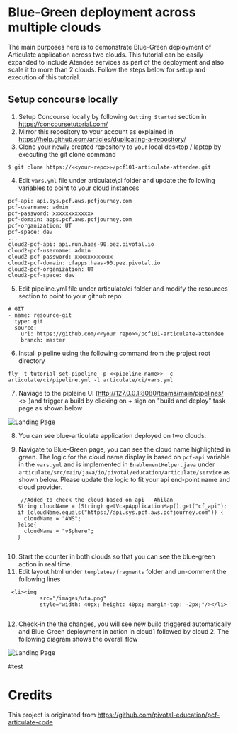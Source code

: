 
# Blue-Green deployment across multiple clouds

The main purposes here is to demonstrate Blue-Green deployment of Articulate application across two clouds. This tutorial can be easily expanded to include Atendee services as part of the deployment and also scale it to more than 2 clouds. Follow the steps below for setup and execution of this tutorial.

## Setup concourse locally

  1. Setup Concourse locally by following `Getting Started` section in https://concoursetutorial.com/ 
  2. Mirror this repository to your account as explained in https://help.github.com/articles/duplicating-a-repository/
  3. Clone your newly created repository to your local desktop / laptop by executing the git clone command

```
$ git clone https://<<your-repo>>/pcf101-articulate-attendee.git
```
  
 4. Edit `vars.yml` file under articulate\ci folder and update the following variables to point to your cloud instances

```
pcf-api: api.sys.pcf.aws.pcfjourney.com
pcf-username: admin
pcf-password: xxxxxxxxxxxxx
pcf-domain: apps.pcf.aws.pcfjourney.com
pcf-organization: UT
pcf-space: dev
...
cloud2-pcf-api: api.run.haas-90.pez.pivotal.io
cloud2-pcf-username: admin
cloud2-pcf-password: xxxxxxxxxxxx
cloud2-pcf-domain: cfapps.haas-90.pez.pivotal.io
cloud2-pcf-organization: UT
cloud2-pcf-space: dev

```
 5. Edit pipeline.yml file under articulate/ci folder and modify the resources section to point to your github repo
 
```
# GIT
- name: resource-git
  type: git
  source:
    uri: https://github.com/<<your repo>>/pcf101-articulate-attendee
    branch: master

```
 6. Install pipeline using the following command from the project root directory
 
```
fly -t tutorial set-pipeline -p <<pipeline-name>> -c articulate/ci/pipeline.yml -l articulate/ci/vars.yml

```

 7. Naviage to the pipleine UI (http://127.0.0.1:8080/teams/main/pipelines/ <<Pipeline-name>> )and trigger a build by clicking     on + sign on "build and deploy" task page as shown below
  
 ![Landing Page](misc/Buildpage.png)
 
  8. You can see blue-articulate application deployed on two clouds. 
  
  9. Navigate to Blue-Green page, you can see the cloud name highlighted in green. The logic for the cloud name display is 
     based on `pcf-api` variable in the `vars.yml` and is implemented in `EnablementHelper.java` under 
     `articulate/src/main/java/io/pivotal/education/articulate/service` as shown below. Please 
     update the logic to fit your api end-point name and cloud provider.
 
 ```
     //Added to check the cloud based on api - Ahilan
    String cloudName = (String) getVcapApplicationMap().get("cf_api");
    if (cloudName.equals("https://api.sys.pcf.aws.pcfjourney.com")) {
      cloudName = "AWS";
    }else{
      cloudName = "vSphere";
    }
    
 ```
  10. Start the counter in both clouds so that you can see the blue-green action in real time.
  11. Edit layout.html under `templates/fragments` folder and un-comment the following lines
  
```
 <li><img
          src="/images/uta.png"
          style="width: 40px; height: 40px; margin-top: -2px;"/></li>


```
  12. Check-in the the changes, you will see new build triggered automatically and Blue-Green deployment in action in 
      cloud1 followed by cloud 2. The following diagram shows the overall flow
      
     
![Landing Page](misc/Automation.png) 
 
 #test    

 
# Credits

This project is originated from https://github.com/pivotal-education/pcf-articulate-code
